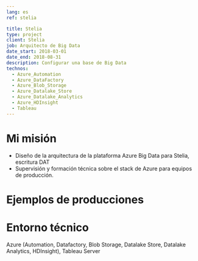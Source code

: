 ```yaml
---
lang: es
ref: stelia

title: Stelia
type: project
client: Stelia
job: Arquitecto de Big Data 
date_start: 2018-03-01
date_end: 2018-08-31
description: Configurar una base de Big Data
technos:
  - Azure_Automation
  - Azure_DataFactory
  - Azure_Blob_Storage
  - Azure_Datalake_Store
  - Azure_Datalake_Analytics
  - Azure_HDInsight
  - Tableau
---
```

# Mi misión
- Diseño de la arquitectura de la plataforma Azure Big Data para Stelia, escritura DAT
- Supervisión y formación técnica sobre el stack de Azure para equipos de producción.

# Ejemplos de producciones

# Entorno técnico
Azure (Automation, Datafactory, Blob Storage, Datalake Store, Datalake Analytics, HDInsight), Tableau Server